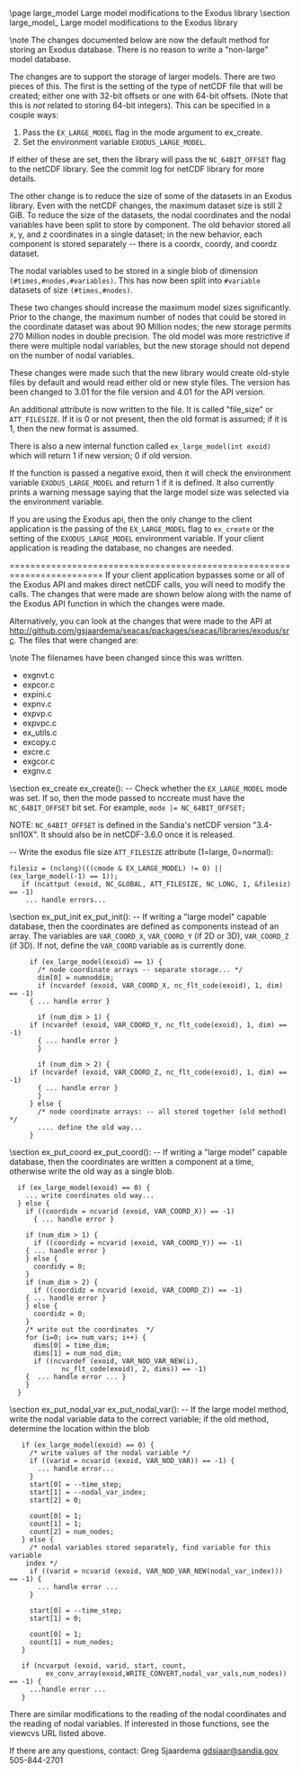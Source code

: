 \page large_model Large model modifications to the Exodus library
\section large_model_ Large model modifications to the Exodus library

\note The changes documented below are now the default method for
storing an Exodus database. There is no reason to write a "non-large"
model database.

The changes are to support the storage of larger models. There are two
pieces of this. The first is the setting of the type of netCDF file
that will be created; either one with 32-bit offsets or one with
64-bit offsets. (Note that this is *not* related to storing 64-bit
integers). This can be specified in a couple ways:

1. Pass the `EX_LARGE_MODEL` flag in the mode argument to ex_create.
2. Set the environment variable `EXODUS_LARGE_MODEL`.

If either of these are set, then the library will pass the
`NC_64BIT_OFFSET` flag to the netCDF library. See the commit log for
netCDF library for more details.

The other change is to reduce the size of some of the datasets in an
Exodus library. Even with the netCDF changes, the maximum dataset
size is still 2 GiB. To reduce the size of the datasets, the nodal
coordinates and the nodal variables have been split to store by
component. The old behavior stored all x, y, and z coordinates in a
single dataset; in the new behavior, each component is stored
separately -- there is a coordx, coordy, and coordz dataset.

The nodal variables used to be stored in a single blob of dimension
`(#times,#nodes,#variables)`. This has now been split into `#variable`
datasets of size `(#times,#nodes)`.

These two changes should increase the maximum model sizes
significantly. Prior to the change, the maximum number of nodes that
could be stored in the coordinate dataset was about 90 Million nodes;
the new storage permits 270 Million nodes in double precision. The old
model was more restrictive if there were multiple nodal variables, but
the new storage should not depend on the number of nodal variables.

These changes were made such that the new library would create
old-style files by default and would read either old or new style
files. The version has been changed to 3.01 for the file version and
4.01 for the API version.

An additional attribute is now written to the file. It is called
"file_size" or `ATT_FILESIZE`. If it is 0 or not present, then the old
format is assumed; if it is 1, then the new format is assumed.

There is also a new internal function called `ex_large_model(int exoid)`
which will return 1 if new version; 0 if old version.

If the function is passed a negative exoid, then it will check the
environment variable `EXODUS_LARGE_MODEL` and return 1 if it is
defined. It also currently prints a warning message saying that the
large model size was selected via the environment variable.

If you are using the Exodus api, then the only change to the client
application is the passing of the `EX_LARGE_MODEL` flag to `ex_create` or
the setting of the `EXODUS_LARGE_MODEL` environment variable. If your
client application is reading the database, no changes are needed.

========================================================================
If your client application bypasses some or all of the Exodus API
and makes direct netCDF calls, you will need to modify the calls.  The
changes that were made are shown below along with the name of the
Exodus API function in which the changes were made. 

Alternatively, you can look at the changes that were made to the API at 
http://github.com/gsjaardema/seacas/packages/seacas/libraries/exodus/src.
The files that were changed are:

\note The filenames have been changed since this was written.
*   exgnvt.c
*   expcor.c
*   expini.c
*   expnv.c
*   expvp.c
*   expvpc.c
*   ex_utils.c
*   excopy.c
*   excre.c
*   exgcor.c
*   exgnv.c

\section ex_create ex_create():
-- Check whether the `EX_LARGE_MODEL` mode was set.  If so, then the
mode passed to nccreate must have the `NC_64BIT_OFFSET` bit set.  For
example, `mode |= NC_64BIT_OFFSET;`

  NOTE: `NC_64BIT_OFFSET` is defined in the Sandia's netCDF version 
        "3.4-snl10X".  It should also be in netCDF-3.6.0 once it is released.

-- Write the exodus file size `ATT_FILESIZE` attribute (1=large, 0=normal):

```
filesiz = (nclong)(((cmode & EX_LARGE_MODEL) != 0) || (ex_large_model(-1) == 1));
   if (ncattput (exoid, NC_GLOBAL, ATT_FILESIZE, NC_LONG, 1, &filesiz) == -1)
    ... handle errors...
```

\section ex_put_init ex_put_init():
-- If writing a "large model" capable database, then the coordinates
are defined as components instead of an array.  The variables are
`VAR_COORD_X`, `VAR_COORD_Y` (if 2D or 3D), `VAR_COORD_Z` (if 3D). If not,
define the `VAR_COORD` variable as is currently done.

```
     if (ex_large_model(exoid) == 1) {
       /* node coordinate arrays -- separate storage... */
       dim[0] = numnoddim;
       if (ncvardef (exoid, VAR_COORD_X, nc_flt_code(exoid), 1, dim) == -1)
	 { ... handle error }
       
       if (num_dim > 1) {
	 if (ncvardef (exoid, VAR_COORD_Y, nc_flt_code(exoid), 1, dim) == -1)
	   { ... handle error }
       }
       
       if (num_dim > 2) {
	 if (ncvardef (exoid, VAR_COORD_Z, nc_flt_code(exoid), 1, dim) == -1)
	   { ... handle error }
       }
     } else {
       /* node coordinate arrays: -- all stored together (old method) */
       .... define the old way...
     }       
```

\section ex_put_coord ex_put_coord():
-- If writing a "large model" capable database, then the coordinates
are written a component at a time, otherwise write the old way as a single blob.
  
```
  if (ex_large_model(exoid) == 0) {
    ... write coordinates old way...
  } else {
    if ((coordidx = ncvarid (exoid, VAR_COORD_X)) == -1)
      { ... handle error }
    
    if (num_dim > 1) {
      if ((coordidy = ncvarid (exoid, VAR_COORD_Y)) == -1)
	{ ... handle error }
    } else {
      coordidy = 0;
    }
    if (num_dim > 2) {
      if ((coordidz = ncvarid (exoid, VAR_COORD_Z)) == -1)
	{ ... handle error }
    } else {
      coordidz = 0;
    }
    /* write out the coordinates  */
    for (i=0; i<= num_vars; i++) {
      dims[0] = time_dim;
      dims[1] = num_nod_dim;
      if ((ncvardef (exoid, VAR_NOD_VAR_NEW(i),
		     nc_flt_code(exoid), 2, dims)) == -1)
	{  ... handle error ...	}
    }
  }
```

\section ex_put_nodal_var ex_put_nodal_var():
 -- If the large model method, write the nodal variable data to the correct variable;
    if the old method, determine the location within the blob

```
   if (ex_large_model(exoid) == 0) {
     /* write values of the nodal variable */
     if ((varid = ncvarid (exoid, VAR_NOD_VAR)) == -1) {
       ... handle error...
     }
     start[0] = --time_step;
     start[1] = --nodal_var_index;
     start[2] = 0;
     
     count[0] = 1;
     count[1] = 1;
     count[2] = num_nodes;
   } else {
     /* nodal variables stored separately, find variable for this variable
	index */
     if ((varid = ncvarid (exoid, VAR_NOD_VAR_NEW(nodal_var_index))) == -1) {
       ... handle error ...
     }
       
     start[0] = --time_step;
     start[1] = 0;

     count[0] = 1;
     count[1] = num_nodes;
   }
 
   if (ncvarput (exoid, varid, start, count,
		 ex_conv_array(exoid,WRITE_CONVERT,nodal_var_vals,num_nodes)) == -1) {
     ...handle error ...
   }
```

There are similar modifications to the reading of the nodal coordinates
and the reading of nodal variables. If interested in those functions, see the viewcvs URL
listed above.

If there are any questions, contact:
  Greg Sjaardema
  gdsjaar@sandia.gov
  505-844-2701
